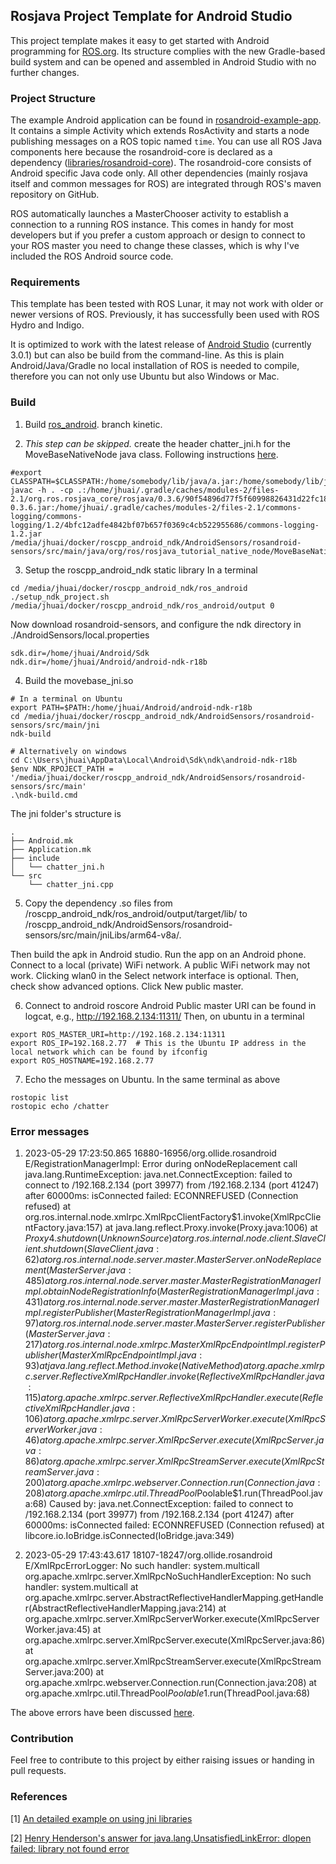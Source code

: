 ## Rosjava Project Template for Android Studio ##

This project template makes it easy to get started with Android programming for
[ROS.org](http://www.ros.org/wiki/). Its structure complies with the new Gradle-based
build system and can be opened and assembled in Android Studio with no further changes.

### Project Structure ###

The example Android application can be found in [rosandroid-example-app](rosandroid-example-app).
It contains a simple Activity which extends RosActivity and starts a node publishing messages
on a ROS topic named ``time``. You can use all ROS Java components here because the rosandroid-core
is declared as a dependency ([libraries/rosandroid-core](libraries/rosandroid-core)). The
rosandroid-core consists of Android specific Java code only. All other dependencies (mainly rosjava
itself and common messages for ROS) are integrated through ROS's maven repository on GitHub. 

ROS automatically launches a MasterChooser activity to establish a connection to a running ROS
instance. This comes in handy for most developers but if you prefer a custom approach or design to
connect to your ROS master you need to change these classes, which is why I've included the ROS
Android source code.

### Requirements ###

This template has been tested with ROS Lunar, it may not work with older or newer versions of ROS.
Previously, it has successfully been used with ROS Hydro and Indigo.

It is optimized to work with the latest release of [Android Studio](https://developer.android.com/sdk/index.html) (currently 3.0.1) but can also be build from
the command-line. As this is plain Android/Java/Gradle no local installation of ROS is needed to
compile, therefore you can not only use Ubuntu but also Windows or Mac.

### Build
1. Build [ros_android](https://github.com/JzHuai0108/roscpp_android.git).
branch kinetic.

2. *This step can be skipped.* create the header chatter_jni.h for the MoveBaseNativeNode java class.
Following instructions [here](http://wiki.ros.org/android_ndk/Tutorials/WrappingNativeRosjavaNode).
```
#export CLASSPATH=$CLASSPATH:/home/somebody/lib/java/a.jar:/home/somebody/lib/java/b.jar
javac -h . -cp .:/home/jhuai/.gradle/caches/modules-2/files-2.1/org.ros.rosjava_core/rosjava/0.3.6/90f54896d77f5f60998826431d22fc186e58c7ee/rosjava-0.3.6.jar:/home/jhuai/.gradle/caches/modules-2/files-2.1/commons-logging/commons-logging/1.2/4bfc12adfe4842bf07b657f0369c4cb522955686/commons-logging-1.2.jar /media/jhuai/docker/roscpp_android_ndk/AndroidSensors/rosandroid-sensors/src/main/java/org/ros/rosjava_tutorial_native_node/MoveBaseNativeNode.java
```

3. Setup the roscpp_android_ndk static library
In a terminal
```
cd /media/jhuai/docker/roscpp_android_ndk/ros_android
./setup_ndk_project.sh /media/jhuai/docker/roscpp_android_ndk/ros_android/output 0
```

Now download rosandroid-sensors, and configure the ndk directory in
./AndroidSensors/local.properties
```
sdk.dir=/home/jhuai/Android/Sdk
ndk.dir=/home/jhuai/Android/android-ndk-r18b
```


4. Build the movebase_jni.so
```
# In a terminal on Ubuntu
export PATH=$PATH:/home/jhuai/Android/android-ndk-r18b
cd /media/jhuai/docker/roscpp_android_ndk/AndroidSensors/rosandroid-sensors/src/main/jni
ndk-build

# Alternatively on windows
cd C:\Users\jhuai\AppData\Local\Android\Sdk\ndk\android-ndk-r18b
$env NDK_RPOJECT_PATH = '/media/jhuai/docker/roscpp_android_ndk/AndroidSensors/rosandroid-sensors/src/main'
.\ndk-build.cmd

```
The jni folder's structure is
```
.
├── Android.mk
├── Application.mk
├── include
│   └── chatter_jni.h
└── src
    └── chatter_jni.cpp
```

5. Copy the dependency .so files from /roscpp_android_ndk/ros_android/output/target/lib/ to 
/roscpp_android_ndk/AndroidSensors/rosandroid-sensors/src/main/jniLibs/arm64-v8a/.

Then build the apk in Android studio. Run the app on an Android phone.
Connect to a local (private) WiFi network. A public WiFi network may not work.
Clicking wlan0 in the Select network interface is optional.
Then, check show advanced options. Click New public master.

6. Connect to android roscore
Android Public master URI can be found in logcat, e.g., http://192.168.2.134:11311/
Then, on ubuntu in a terminal
```
export ROS_MASTER_URI=http://192.168.2.134:11311
export ROS_IP=192.168.2.77  # This is the Ubuntu IP address in the local network which can be found by ifconfig
export ROS_HOSTNAME=192.168.2.77
```

7. Echo the messages on Ubuntu.
In the same terminal as above
```
rostopic list
rostopic echo /chatter
```

### Error messages
1. 2023-05-29 17:23:50.865 16880-16956/org.ollide.rosandroid E/RegistrationManagerImpl: Error during onNodeReplacement call
    java.lang.RuntimeException: java.net.ConnectException: failed to connect to /192.168.2.134 (port 39977) from /192.168.2.134 (port 41247) after 60000ms: isConnected failed: ECONNREFUSED (Connection refused)
        at org.ros.internal.node.xmlrpc.XmlRpcClientFactory$1.invoke(XmlRpcClientFactory.java:157)
        at java.lang.reflect.Proxy.invoke(Proxy.java:1006)
        at $Proxy4.shutdown(Unknown Source)
        at org.ros.internal.node.client.SlaveClient.shutdown(SlaveClient.java:62)
        at org.ros.internal.node.server.master.MasterServer.onNodeReplacement(MasterServer.java:485)
        at org.ros.internal.node.server.master.MasterRegistrationManagerImpl.obtainNodeRegistrationInfo(MasterRegistrationManagerImpl.java:431)
        at org.ros.internal.node.server.master.MasterRegistrationManagerImpl.registerPublisher(MasterRegistrationManagerImpl.java:97)
        at org.ros.internal.node.server.master.MasterServer.registerPublisher(MasterServer.java:217)
        at org.ros.internal.node.xmlrpc.MasterXmlRpcEndpointImpl.registerPublisher(MasterXmlRpcEndpointImpl.java:93)
        at java.lang.reflect.Method.invoke(Native Method)
        at org.apache.xmlrpc.server.ReflectiveXmlRpcHandler.invoke(ReflectiveXmlRpcHandler.java:115)
        at org.apache.xmlrpc.server.ReflectiveXmlRpcHandler.execute(ReflectiveXmlRpcHandler.java:106)
        at org.apache.xmlrpc.server.XmlRpcServerWorker.execute(XmlRpcServerWorker.java:46)
        at org.apache.xmlrpc.server.XmlRpcServer.execute(XmlRpcServer.java:86)
        at org.apache.xmlrpc.server.XmlRpcStreamServer.execute(XmlRpcStreamServer.java:200)
        at org.apache.xmlrpc.webserver.Connection.run(Connection.java:208)
        at org.apache.xmlrpc.util.ThreadPool$Poolable$1.run(ThreadPool.java:68)
     Caused by: java.net.ConnectException: failed to connect to /192.168.2.134 (port 39977) from /192.168.2.134 (port 41247) after 60000ms: isConnected failed: ECONNREFUSED (Connection refused)
        at libcore.io.IoBridge.isConnected(IoBridge.java:349)


2. 2023-05-29 17:43:43.617 18107-18247/org.ollide.rosandroid E/XmlRpcErrorLogger: No such handler: system.multicall
    org.apache.xmlrpc.server.XmlRpcNoSuchHandlerException: No such handler: system.multicall
        at org.apache.xmlrpc.server.AbstractReflectiveHandlerMapping.getHandler(AbstractReflectiveHandlerMapping.java:214)
        at org.apache.xmlrpc.server.XmlRpcServerWorker.execute(XmlRpcServerWorker.java:45)
        at org.apache.xmlrpc.server.XmlRpcServer.execute(XmlRpcServer.java:86)
        at org.apache.xmlrpc.server.XmlRpcStreamServer.execute(XmlRpcStreamServer.java:200)
        at org.apache.xmlrpc.webserver.Connection.run(Connection.java:208)
        at org.apache.xmlrpc.util.ThreadPool$Poolable$1.run(ThreadPool.java:68)

The above errors have been discussed [here](https://github.com/rosjava/rosjava_core/pull/273).

### Contribution ###

Feel free to contribute to this project by either raising issues or handing in pull requests.


### References
[1] [An detailed example on using jni libraries](https://medium.com/nerd-for-tech/guide-to-jni-java-native-interface-5b63fea01828)

[2] [Henry Henderson's answer for java.lang.UnsatisfiedLinkError: dlopen failed: library not found error](https://stackoverflow.com/questions/52076641/java-lang-unsatisfiedlinkerror-dlopen-failed-library-not-found)



